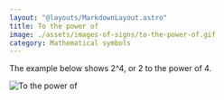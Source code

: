 ```yaml
---
layout: "@layouts/MarkdownLayout.astro"
title: To the power of
image: ./assets/images-of-signs/to-the-power-of.gif
category: Mathematical symbols
---
```


The example below shows 2^4, or 2 to the power of 4.

![To the power of](@signs/to-the-power-of.gif)
